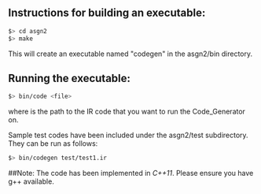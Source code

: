 ## Instructions for building an executable:
```bash
$> cd asgn2
$> make
```
This will create an executable named "codegen" in the asgn2/bin directory. 

## Running the executable: 
```bash
$> bin/code <file>
```
where <file> is the path to the IR code that you want to run the Code_Generator on. 

Sample test codes have been included under the asgn2/test subdirectory. They can be run as follows:
```bash
$> bin/codegen test/test1.ir
```

##Note: 
The code has been implemented in *C++11*. Please ensure you have g++ available. 